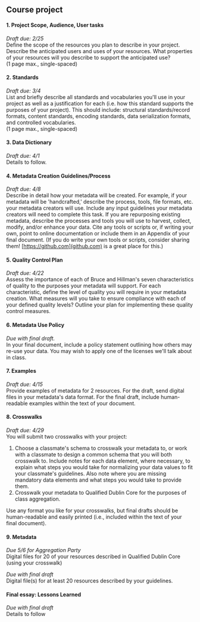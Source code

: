 ## Course project


#### 1. Project Scope, Audience, User tasks
_Draft due: 2/25_  
Define the scope of the resources you plan to describe in your project. Describe the anticipated users and uses of your resources. What properties of your resources will you describe to support the anticipated use?  
(1 page max., single-spaced)

#### 2. Standards  
_Draft due: 3/4_  
List and briefly describe all standards and vocabularies you'll use in your project as well as a justification for each (i.e. how this standard supports the purposes of your project). This should include: structural standards/record formats, content standards, encoding standards, data serialization formats, and controlled vocabularies.   
(1 page max., single-spaced) 

#### 3. Data Dictionary
_Draft due: 4/1_  
Details to follow.


#### 4. Metadata Creation Guidelines/Process  
_Draft due: 4/8_  
Describe in detail how your metadata will be created. For example, if your metadata will be 'handcrafted,' describe the process, tools, file formats, etc. your metadata creators will use. Include any input guidelines your metadata creators will need to complete this task. If you are repurposing existing metadata, describe the processes and tools you will use to harvest, collect, modify, and/or enhance your data. Cite any tools or scripts or, if writing your own, point to online documentation or include them in an Appendix of your final document. (If you do write your own tools or scripts, consider sharing them! [https://github.com](github.com) is a great place for this.)

#### 5. Quality Control Plan  
_Draft due: 4/22_  
Assess the importance of each of Bruce and Hillman's seven characteristics of quality to the purposes your metadata will support. For each characteristic, define the level of quality you will require in your metadata creation. What measures will you take to ensure compliance with each of your defined quality levels? Outline your plan for implementing these quality control measures.


#### 6. Metadata Use Policy
_Due with final draft._  
In your final document, include a policy statement outlining how others may re-use your data. You may wish to apply one of the licenses we'll talk about in class.

#### 7. Examples
_Draft due: 4/15_  
Provide examples of metadata for 2 resources. For the draft, send digital files in your metadata's data format. For the final draft, include human-readable examples within the text of your document. 

#### 8. Crosswalks
_Draft due: 4/29_  
You will submit two crosswalks with your project:
1. Choose a classmate's schema to crosswalk your metadata to, or work with a classmate to design a common schema that you will both crosswalk to. Include notes for each data element, where necessary, to explain what steps you would take for normalizing your data values to fit your classmate's guidelines. Also note where you are missing mandatory data elements and what steps you would take to provide them. 
2. Crosswalk your metadata to Qualified Dublin Core for the purposes of class aggregation.  

Use any format you like for your crosswalks, but final drafts should be human-readable and easily printed (i.e., included within the text of your final document).

#### 9. Metadata
_Due 5/6 for Aggregation Party_  
Digital files for 20 of your resources described in Qualified Dublin Core (using your crosswalk)

_Due with final draft_  
Digital file(s) for at least 20 resources described by your guidelines.

#### Final essay: Lessons Learned
_Due with final draft_  
Details to follow